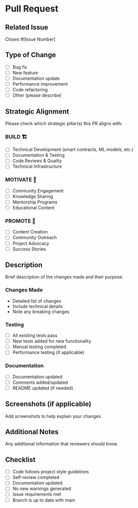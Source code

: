 # Pull Request

## Related Issue
Closes #[Issue Number]

## Type of Change
- [ ] Bug fix
- [ ] New feature
- [ ] Documentation update
- [ ] Performance improvement
- [ ] Code refactoring
- [ ] Other (please describe)

## Strategic Alignment
Please check which strategic pillar(s) this PR aligns with:

### BUILD 🏗️
- [ ] Technical Development (smart contracts, ML models, etc.)
- [ ] Documentation & Testing
- [ ] Code Reviews & Quality
- [ ] Technical Infrastructure

### MOTIVATE 🌟
- [ ] Community Engagement
- [ ] Knowledge Sharing
- [ ] Mentorship Programs
- [ ] Educational Content

### PROMOTE 📢
- [ ] Content Creation
- [ ] Community Outreach
- [ ] Project Advocacy
- [ ] Success Stories

## Description
Brief description of the changes made and their purpose.

### Changes Made
- Detailed list of changes
- Include technical details
- Note any breaking changes

### Testing
- [ ] All existing tests pass
- [ ] New tests added for new functionality
- [ ] Manual testing completed
- [ ] Performance testing (if applicable)

### Documentation
- [ ] Documentation updated
- [ ] Comments added/updated
- [ ] README updated (if needed)

## Screenshots (if applicable)
Add screenshots to help explain your changes.

## Additional Notes
Any additional information that reviewers should know.

## Checklist
- [ ] Code follows project style guidelines
- [ ] Self-review completed
- [ ] Documentation updated
- [ ] No new warnings generated
- [ ] Issue requirements met
- [ ] Branch is up to date with main 